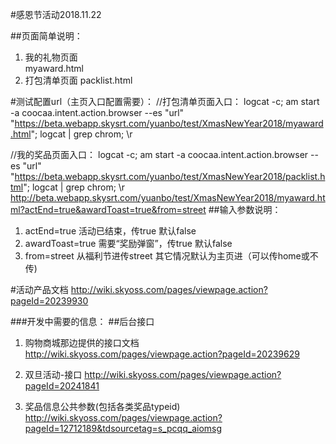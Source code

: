 #感恩节活动2018.11.22

##页面简单说明：
1. 我的礼物页面  
	myaward.html 
2. 打包清单页面 
	packlist.html

#测试配置url（主页入口配置需要）：
//打包清单页面入口：
logcat -c;  am start -a coocaa.intent.action.browser --es "url" "https://beta.webapp.skysrt.com/yuanbo/test/XmasNewYear2018/myaward.html"; logcat | grep chrom; \r

//我的奖品页面入口：
logcat -c;  am start -a coocaa.intent.action.browser --es "url" "https://beta.webapp.skysrt.com/yuanbo/test/XmasNewYear2018/packlist.html"; logcat | grep chrom; \r
http://beta.webapp.skysrt.com/yuanbo/test/XmasNewYear2018/myaward.html?actEnd=true&awardToast=true&from=street
##输入参数说明： 
1. actEnd=true 
	活动已结束，传true
	默认false
2. awardToast=true 
	需要“奖励弹窗”，传true
	默认false
3. from=street
	从福利节进传street
	其它情况默认为主页进（可以传home或不传)
	
	
	
#活动产品文档
http://wiki.skyoss.com/pages/viewpage.action?pageId=20239930

###开发中需要的信息：
##后台接口
1. 购物商城那边提供的接口文档
	http://wiki.skyoss.com/pages/viewpage.action?pageId=20239629

2. 双旦活动-接口
	http://wiki.skyoss.com/pages/viewpage.action?pageId=20241841
	
3. 奖品信息公共参数(包括各类奖品typeid)
http://wiki.skyoss.com/pages/viewpage.action?pageId=12712189&tdsourcetag=s_pcqq_aiomsg